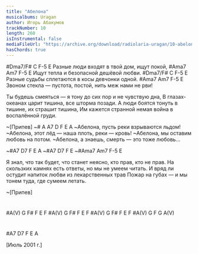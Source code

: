 ```yaml
---
title: "Абелона"
musicalbums: Uragan
author: Игорь Абакумов
trackNumber: 10
length: 260
isInstrumental: false
mediaFileUrl: "https://archive.org/download/radiolaria-uragan/10-abelona.mp3"
hasChords: true
---
```


#Dma7/F#    C               F-5         E
Разные люди входят в твой дом, ищут покой,
#Ama7      Am7     F-5               E
Ищут тепла и безопасной дешёвой любви.
#Dma7/F#      C              F-5             E
Разные судьбы сплетаются в косы девчонки одной.
#Ama7         Am7             F-5                    E
Звоном стекла — пустота, постой, нить меж нами не рви!
 
Ты будешь смеяться — я тону до сих пор и не чувствую дна,
В глазах-океанах царит тишина, все шторма позади.
А люди боятся тонуть в тишине, их страшит тишина,
Им кажется странной немая война в воспалённой груди.
 
~[Припев]
~#   A A7 D       F        E        A
~Абелона, пусть реки взрываются льдом!
~Абелона, этот лёд — наша плоть, реки — кровь!
~Абелона, мы оставим любовь на потом.
~Абелона, а знаешь, смерть — это тоже любовь…
 
~#A7 D7 F E A
~#A7 D7 F E
~#Ama7 Am7 F-5 E

Я знал, что так будет, что станет неясно, кто прав, кто не прав.
На скользких камнях есть ответы, но мы не умеем читать.
И вряд ли остудит напиток любви из лекарственных трав
Пожар на губах — и мы тонем туда, где сумеем летать.
 
~[Припев]
#
#A(V) G F# F E F
#A(V) G F# F E F
#A(V) G F# F E F
#A(V) G F G A(V)
#
#A7 D7 F E A

[Июль 2001 г.]

